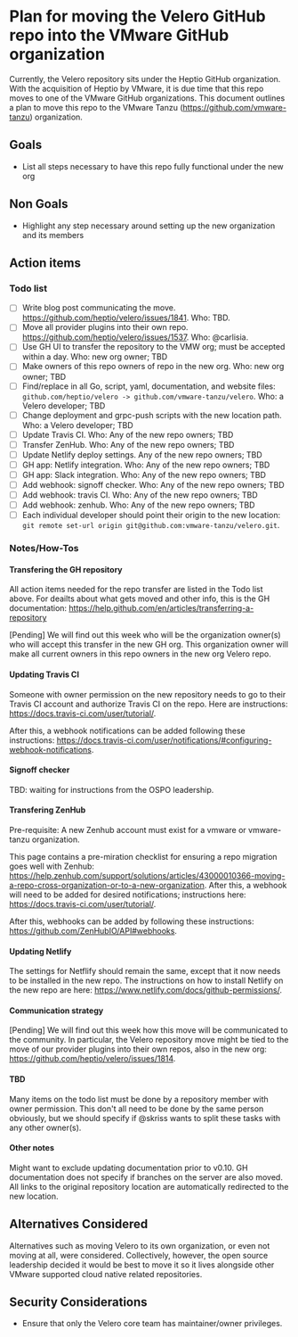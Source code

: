 # Plan for moving the Velero GitHub repo into the VMware GitHub organization

Currently, the Velero repository sits under the Heptio GitHub organization. With the acquisition of Heptio by VMware, it is due time that this repo moves to one of the VMware GitHub organizations. This document outlines a plan to move this repo to the VMware Tanzu (https://github.com/vmware-tanzu) organization.

## Goals

- List all steps necessary to have this repo fully functional under the new org

## Non Goals

- Highlight any step necessary around setting up the new organization and its members

## Action items

### Todo list

- [ ] Write blog post communicating the move. https://github.com/heptio/velero/issues/1841. Who: TBD.
- [ ] Move all provider plugins into their own repo. https://github.com/heptio/velero/issues/1537. Who: @carlisia.
- [ ] Use GH UI to transfer the repository to the VMW org; must be accepted within a day. Who: new org owner; TBD
- [ ] Make owners of this repo owners of repo in the new org. Who: new org owner; TBD
- [ ] Find/replace in all Go, script, yaml, documentation, and website files: `github.com/heptio/velero -> github.com/vmware-tanzu/velero`. Who: a Velero developer; TBD
- [ ] Change deployment and grpc-push scripts with the new location path. Who: a Velero developer; TBD
- [ ] Update Travis CI. Who: Any of the new repo owners; TBD
- [ ] Transfer ZenHub. Who: Any of the new repo owners; TBD
- [ ] Update Netlify deploy settings. Any of the new repo owners; TBD
- [ ] GH app: Netlify integration. Who: Any of the new repo owners; TBD
- [ ] GH app: Slack integration. Who: Any of the new repo owners; TBD
- [ ] Add webhook: signoff checker. Who: Any of the new repo owners; TBD
- [ ] Add webhook: travis CI. Who: Any of the new repo owners; TBD
- [ ] Add webhook: zenhub. Who: Any of the new repo owners; TBD
- [ ] Each individual developer should point their origin to the new location: `git remote set-url origin git@github.com:vmware-tanzu/velero.git`. 

### Notes/How-Tos

#### Transfering the GH repository

All action items needed for the repo transfer are listed in the Todo list above. For deailts about what gets moved and other info, this is the GH documentation: https://help.github.com/en/articles/transferring-a-repository

[Pending] We will find out this week who will be the organization owner(s) who will accept this transfer in the new GH org. This organization owner will make all current owners in this repo owners in the new org Velero repo.

#### Updating Travis CI

Someone with owner permission on the new repository needs to go to their Travis CI account and authorize Travis CI on the repo. Here are instructions: https://docs.travis-ci.com/user/tutorial/.

After this, a webhook notifications can be added following these instructions: https://docs.travis-ci.com/user/notifications/#configuring-webhook-notifications.

#### Signoff checker

TBD: waiting for instructions from the OSPO leadership.

#### Transfering ZenHub

Pre-requisite: A new Zenhub account must exist for a vmware or vmware-tanzu organization.

This page contains a pre-miration checklist for ensuring a repo migration goes well with Zenhub: https://help.zenhub.com/support/solutions/articles/43000010366-moving-a-repo-cross-organization-or-to-a-new-organization. After this, a webhook will need to be added for desired notifications; instructions here: https://docs.travis-ci.com/user/tutorial/.

After this, webhooks can be added by following these instructions: https://github.com/ZenHubIO/API#webhooks.

#### Updating Netlify

The settings for Netflify should remain the same, except that it now needs to be installed in the new repo. The instructions on how to install Netlify on the new repo are here: https://www.netlify.com/docs/github-permissions/.

#### Communication strategy

[Pending] We will find out this week how this move will be communicated to the community. In particular, the Velero repository move might be tied to the move of our provider plugins into their own repos, also in the new org: https://github.com/heptio/velero/issues/1814.

#### TBD

Many items on the todo list must be done by a repository member with owner permission. This don't all need to be done by the same person obviously, but we should specify if @skriss wants to split these tasks with any other owner(s).

#### Other notes

Might want to exclude updating documentation prior to v0.10.
GH documentation does not specify if branches on the server are also moved.
All links to the original repository location are automatically redirected to the new location.

## Alternatives Considered

Alternatives such as moving Velero to its own organization, or even not moving at all, were considered. Collectively, however, the open source leadership decided it would be best to move it so it lives alongside other VMware supported cloud native related repositories.

## Security Considerations

- Ensure that only the Velero core team has maintainer/owner privileges.
